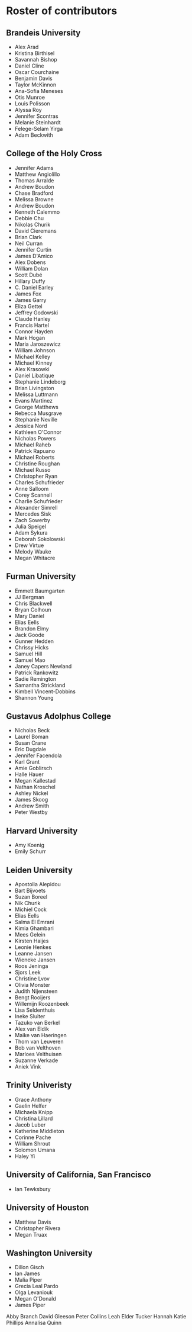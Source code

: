 # Roster of contributors #

## Brandeis University ##

- Alex Arad
- Kristina Birthisel
- Savannah Bishop
- Daniel Cline
- Oscar Courchaine
- Benjamin Davis
- Taylor McKinnon
- Ana-Sofia Meneses
- Otis Munroe
- Louis Polisson
- Alyssa Roy
- Jennifer Scontras
- Melanie Steinhardt
- Felege-Selam Yirga
- Adam Beckwith

## College of the Holy Cross ##

- Jennifer Adams- Matthew Angiolillo- Thomas Arralde- Andrew Boudon- Chase Bradford- Melissa Browne- Andrew Boudon- Kenneth Calemmo- Debbie Chu- Nikolas Churik- David Cieremans- Brian Clark- Neil Curran- Jennifer Curtin- James D'Amico- Alex Dobens- William Dolan- Scott Dubé- Hillary Duffy- C. Daniel Earley- James Fox- James Garry- Eliza Gettel- Jeffrey Godowski- Claude Hanley- Francis Hartel- Connor Hayden- Mark Hogan
- Maria Jaroszewicz- William Johnson- Michael Kelley- Michael Kinney- Alex Krasowki- Daniel Libatique- Stephanie Lindeborg- Brian Livingston- Melissa Luttmann- Evans Martinez- George Matthews- Rebecca Musgrave- Stephanie Neville- Jessica Nord- Kathleen O'Connor- Nicholas Powers- Michael Raheb- Patrick Rapuano- Michael Roberts- Christine Roughan- Michael Russo- Christopher Ryan
- Charles Schufrieder- Anne Salloom- Corey Scannell- Charlie Schufrieder- Alexander Simrell- Mercedes Sisk- Zach Sowerby- Julia Speigel- Adam Sykura- Deborah Sokolowski
- Drew Virtue
- Melody Wauke- Megan Whitacre

## Furman University ##

- Emmett Baumgarten
- JJ Bergman
- Chris Blackwell
- Bryan Colhoun
- Mary Daniel
- Elias Eells
- Brandon Elmy
- Jack Goode
- Gunner Hedden
- Chrissy Hicks
- Samuel Hill
- Samuel Mao
- Janey Capers Newland
- Patrick Rankowitz
- Sadie Remington
- Samantha Strickland
- Kimbell Vincent-Dobbins
- Shannon Young

## Gustavus Adolphus College ##

- Nicholas Beck
- Laurel Boman
- Susan Crane
- Eric Dugdale
- Jennifer Facendola
- Karl Grant
- Amie Goblirsch
- Halle Hauer
- Megan Kallestad
- Nathan Kroschel
- Ashley Nickel
- James Skoog
- Andrew Smith
- Peter Westby

## Harvard University ##

- Amy Koenig
- Emily Schurr

## Leiden University ##

- Apostolia Alepidou
- Bart Bijvoets
- Suzan Boreel
- Nik Churik
- Michiel Cock
- Elias Eells
- Salma El Emrani
- Kimia Ghambari
- Mees Gelein
- Kirsten Haijes
- Leonie Henkes
- Leanne Jansen
- Wieneke Jansen
- Roos Jeninga
- Sjors Leek
- Christine Lvov
- Olivia Monster
- Judith Nijensteen
- Bengt Rooijers
- Willemijn Roozenbeek
- Lisa Seldenthuis
- Ineke Sluiter
- Tazuko van Berkel
- Alex van Eldik
- Maike van Haeringen
- Thom van Leuveren
- Bob van Velthoven
- Marloes Velthuisen
- Suzanne Verkade
- Aniek Vink

## Trinity Univeristy ##

- Grace Anthony
- Gaelin Helfer
- Michaela Knipp
- Christina Lillard
- Jacob Luber
- Katherine Middleton
- Corinne Pache
- William Shrout
- Solomon Umana
- Haley Yi

## University of California, San Francisco ##

- Ian Tewksbury

## University of Houston ##

- Matthew Davis
- Christopher Rivera
- Megan Truax

## Washington University ##

- Dillon Gisch
- Ian James
- Malia Piper
- Grecia Leal Pardo
- Olga Levaniouk
- Megan O'Donald
- James Piper


Abby Branch
David Gleeson
Peter Collins
Leah Elder
Tucker Hannah
Katie Phillips
Annalisa Quinn
